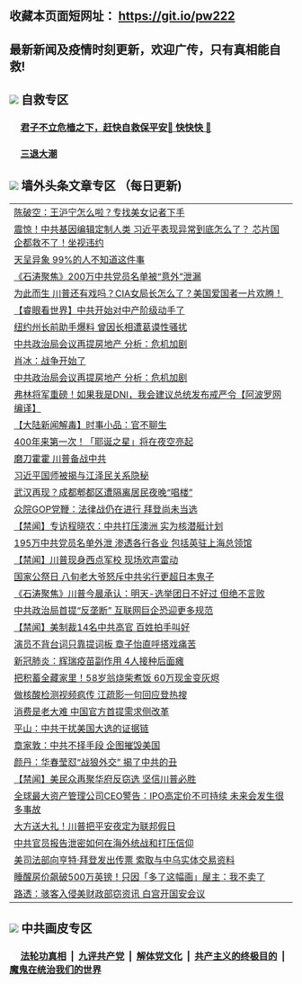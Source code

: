## 收藏本页面短网址： https://git.io/pw222
## 最新新闻及疫情时刻更新，欢迎广传，只有真相能自救! 



## <img src="https://img.icons8.com/cute-clipart/2x/circled-right.png">  自救专区

 ### &nbsp;&nbsp;&nbsp;&nbsp; [君子不立危樯之下，赶快自救保平安🍎 快快快 📩](https://github.com/pwgy/td/blob/master/README.md)
 
 ### &nbsp;&nbsp;&nbsp;&nbsp; [三退大潮](https://is.gd/fCPoKo) 
 
## <img src="https://img.icons8.com/cute-clipart/2x/circled-right.png"> 墙外头条文章专区 （每日更新)

<Table>
<tr><td colspan="2" align="left"><a href="https://bvuikgul.xhuyd.press/?name=c1255367&key=encdeuyadochlaxz&from=pw2">陈破空：王沪宁怎么啦？专找美女记者下手</a></td></tr>
<tr><td colspan="2" align="left"><a href="https://bvuikgul.xhuyd.press/?name=c1255401&key=encdeuyadochlaxz&from=pw2">震惊！中共基因编辑定制人类 习近平表现异常到底怎么了？ 芯片国企都救不了！坐视违约</a></td></tr>
<tr><td colspan="2" align="left"><a href="https://bvuikgul.xhuyd.press/?name=c1255387&key=encdeuyadochlaxz&from=pw2">天呈异象 99%的人不知道这件事</a></td></tr>
<tr><td colspan="2" align="left"><a href="https://bvuikgul.xhuyd.press/?name=c1255407&key=encdeuyadochlaxz&from=pw2">《石涛聚焦》200万中共党员名单被“意外”泄漏</a></td></tr>
<tr><td colspan="2" align="left"><a href="https://bvuikgul.xhuyd.press/?name=c1255369&key=encdeuyadochlaxz&from=pw2">为此而生 川普还有戏吗？CIA女局长怎么了？美国爱国者一片欢腾！</a></td></tr>
<tr><td colspan="2" align="left"><a href="https://bvuikgul.xhuyd.press/?name=c1255384&key=encdeuyadochlaxz&from=pw2">【睿眼看世界】中共开始对中产阶级动手了</a></td></tr>
<tr><td colspan="2" align="left"><a href="https://bvuikgul.xhuyd.press/?name=c1255410&key=encdeuyadochlaxz&from=pw2">纽约州长前助手爆料 曾因长相遭葛谟性骚扰</a></td></tr>
<tr><td colspan="2" align="left"><a href="https://bvuikgul.xhuyd.press/?name=c1255409&key=encdeuyadochlaxz&from=pw2">中共政治局会议再提房地产 分析：危机加剧</a></td></tr>
<tr><td colspan="2" align="left"><a href="https://bvuikgul.xhuyd.press/?name=c1255385&key=encdeuyadochlaxz&from=pw2">肖冰：战争开始了</a></td></tr>
<tr><td colspan="2" align="left"><a href="https://bvuikgul.xhuyd.press/?name=c1255392&key=encdeuyadochlaxz&from=pw2">中共政治局会议再提房地产 分析：危机加剧</a></td></tr>
<tr><td colspan="2" align="left"><a href="https://bvuikgul.xhuyd.press/?name=c1255415&key=encdeuyadochlaxz&from=pw2">弗林将军重磅！如果我是DNI，我会建议总统发布戒严令【阿波罗网编译】</a></td></tr>
<tr><td colspan="2" align="left"><a href="https://bvuikgul.xhuyd.press/?name=c1255418&key=encdeuyadochlaxz&from=pw2">【大陆新闻解毒】时事小品：官不聊生</a></td></tr>
<tr><td colspan="2" align="left"><a href="https://bvuikgul.xhuyd.press/?name=c1255397&key=encdeuyadochlaxz&from=pw2">400年来第一次！「耶诞之星」将在夜空亮起</a></td></tr>
<tr><td colspan="2" align="left"><a href="https://bvuikgul.xhuyd.press/?name=c1255421&key=encdeuyadochlaxz&from=pw2">磨刀霍霍 川普备战中共</a></td></tr>
<tr><td colspan="2" align="left"><a href="https://bvuikgul.xhuyd.press/?name=c1255403&key=encdeuyadochlaxz&from=pw2">习近平国师被揭与江泽民关系隐秘</a></td></tr>
<tr><td colspan="2" align="left"><a href="https://bvuikgul.xhuyd.press/?name=c1255398&key=encdeuyadochlaxz&from=pw2">武汉再现？成都郫都区遭隔离居民夜晚“唱楼”</a></td></tr>
<tr><td colspan="2" align="left"><a href="https://bvuikgul.xhuyd.press/?name=c1255402&key=encdeuyadochlaxz&from=pw2">众院GOP党鞭：法律战仍在进行 拜登尚未当选</a></td></tr>
<tr><td colspan="2" align="left"><a href="https://bvuikgul.xhuyd.press/?name=c1255404&key=encdeuyadochlaxz&from=pw2">【禁闻】专访程晓农：中共打压澳洲 实为核潜艇计划</a></td></tr>
<tr><td colspan="2" align="left"><a href="https://bvuikgul.xhuyd.press/?name=c1255370&key=encdeuyadochlaxz&from=pw2">195万中共党员名单外泄 渗透各行各业 包括英驻上海总领馆</a></td></tr>
<tr><td colspan="2" align="left"><a href="https://bvuikgul.xhuyd.press/?name=c1255420&key=encdeuyadochlaxz&from=pw2">【禁闻】川普现身西点军校 现场欢声雷动</a></td></tr>
<tr><td colspan="2" align="left"><a href="https://bvuikgul.xhuyd.press/?name=c1255399&key=encdeuyadochlaxz&from=pw2">国家公祭日 八旬老大爷怒斥中共劣行更超日本鬼子</a></td></tr>
<tr><td colspan="2" align="left"><a href="https://bvuikgul.xhuyd.press/?name=c1255368&key=encdeuyadochlaxz&from=pw2">《石涛聚焦》川普今晨承认：明天-选举团日不好过 但绝不言败</a></td></tr>
<tr><td colspan="2" align="left"><a href="https://bvuikgul.xhuyd.press/?name=c1255361&key=encdeuyadochlaxz&from=pw2">中共政治局首提“反垄断” 互联网巨企恐迎更多规范</a></td></tr>
<tr><td colspan="2" align="left"><a href="https://bvuikgul.xhuyd.press/?name=c1255413&key=encdeuyadochlaxz&from=pw2">【禁闻】美制裁14名中共高官 百姓拍手叫好</a></td></tr>
<tr><td colspan="2" align="left"><a href="https://bvuikgul.xhuyd.press/?name=c1255412&key=encdeuyadochlaxz&from=pw2">演员不背台词只靠提词板 章子怡直呼搭戏痛苦</a></td></tr>
<tr><td colspan="2" align="left"><a href="https://bvuikgul.xhuyd.press/?name=c1255389&key=encdeuyadochlaxz&from=pw2">新冠肺炎：辉瑞疫苗副作用 4人接种后面瘫</a></td></tr>
<tr><td colspan="2" align="left"><a href="https://bvuikgul.xhuyd.press/?name=c1255391&key=encdeuyadochlaxz&from=pw2">把积蓄全藏家里！58岁翁烧柴煮饭 60万现金变灰烬</a></td></tr>
<tr><td colspan="2" align="left"><a href="https://bvuikgul.xhuyd.press/?name=c1255416&key=encdeuyadochlaxz&from=pw2">做核酸检测视频疯传 江疏影一句回应登热搜</a></td></tr>
<tr><td colspan="2" align="left"><a href="https://bvuikgul.xhuyd.press/?name=c1255388&key=encdeuyadochlaxz&from=pw2">消费是老大难 中国官方首提需求侧改革</a></td></tr>
<tr><td colspan="2" align="left"><a href="https://bvuikgul.xhuyd.press/?name=c1255366&key=encdeuyadochlaxz&from=pw2">平山：中共干扰美国大选的证据链</a></td></tr>
<tr><td colspan="2" align="left"><a href="https://bvuikgul.xhuyd.press/?name=c1255417&key=encdeuyadochlaxz&from=pw2">章家敦：中共不择手段 企图摧毁美国</a></td></tr>
<tr><td colspan="2" align="left"><a href="https://bvuikgul.xhuyd.press/?name=c1255375&key=encdeuyadochlaxz&from=pw2">颜丹：华春莹怼“战狼外交” 揭了中共的丑</a></td></tr>
<tr><td colspan="2" align="left"><a href="https://bvuikgul.xhuyd.press/?name=c1255405&key=encdeuyadochlaxz&from=pw2">【禁闻】美民众再聚华府反窃选 坚信川普必胜</a></td></tr>
<tr><td colspan="2" align="left"><a href="https://bvuikgul.xhuyd.press/?name=c1255362&key=encdeuyadochlaxz&from=pw2">全球最大资产管理公司CEO警告：IPO高定价不可持续 未来会发生很多事故</a></td></tr>
<tr><td colspan="2" align="left"><a href="https://bvuikgul.xhuyd.press/?name=c1255396&key=encdeuyadochlaxz&from=pw2">大方送大礼！川普把平安夜定为联邦假日</a></td></tr>
<tr><td colspan="2" align="left"><a href="https://bvuikgul.xhuyd.press/?name=c1255408&key=encdeuyadochlaxz&from=pw2">中共官员报告泄密如何在海外统战和打压信仰</a></td></tr>
<tr><td colspan="2" align="left"><a href="https://bvuikgul.xhuyd.press/?name=c1255377&key=encdeuyadochlaxz&from=pw2">美司法部向亨特·拜登发出传票 索取与中乌实体交易资料</a></td></tr>
<tr><td colspan="2" align="left"><a href="https://bvuikgul.xhuyd.press/?name=c1255393&key=encdeuyadochlaxz&from=pw2">睡醒房价飙破500万英镑！只因「多了这幅画」屋主：我不卖了</a></td></tr>
<tr><td colspan="2" align="left"><a href="https://bvuikgul.xhuyd.press/?name=c1255400&key=encdeuyadochlaxz&from=pw2">路透：骇客入侵美财政部窃资讯 白宫开国安会议</a></td></tr>

 </Table>

## <img src="https://img.icons8.com/cute-clipart/2x/circled-right.png"> 中共画皮专区


 ### &nbsp;&nbsp;&nbsp;&nbsp; [法轮功真相](https://github.com/begood0513/basic/blob/master/README.md) &nbsp;|&nbsp; [九评共产党](https://github.com/begood0513/9ping.md/blob/master/README.md) &nbsp;|&nbsp; [解体党文化](https://github.com/begood0513/jtdwh.md/blob/master/README.md)   &nbsp;|&nbsp; [共产主义的终极目的](https://github.com/begood0513/gczydzjmd.md/blob/master/README.md) &nbsp;|&nbsp; [魔鬼在统治我们的世界](https://github.com/begood0513/gczydzjmd.md/blob/master/README.md) 


